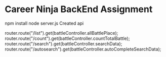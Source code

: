 # Career Ninja BackEnd Assignment
npm install
node server.js
Created api 

router.route("/list").get(battleController.allBattlePlace);
    router.route("/count").get(battleController.countTotalBattle);
    router.route("/search").get(battleController.searchData);
    router.route("/autosearch").get(battleController.autoCompleteSearchData);
    
